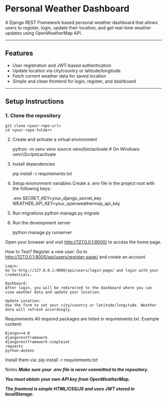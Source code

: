 # Personal Weather Dashboard

A Django REST Framework based personal weather dashboard that allows users to register, login, update their location, and get real-time weather updates using OpenWeatherMap API.

---

## Features

- User registration and JWT-based authentication  
- Update location via city/country or latitude/longitude  
- Fetch current weather data for saved location  
- Simple and clean frontend for login, register, and dashboard  

---

## Setup Instructions

### 1. Clone the repository
    git clone <your-repo-url>
    cd <your-repo-folder>


2. Create and activate a virtual environment

    python -m venv venv
    source venv/bin/activate   # On Windows: venv\Scripts\activate


3. Install dependencies

    pip install -r requirements.txt

4. Setup environment variables
    Create a .env file in the project root with the following keys:

    .env
    SECRET_KEY=your_django_secret_key
    WEATHER_API_KEY=your_openweathermap_api_key
5. Run migrations
    python manage.py migrate
6. Run the development server

    python manage.py runserver


Open your browser and visit http://127.0.0.1:8000/ to access the home page.

How to Test?
    Register a new user:
    Go to http://127.0.0.1:8000/api/users/register-page/ and create an account.

    Login:
    Go to http://127.0.0.1:8000/api/users/login-page/ and login with your credentials.

    Dashboard:
    After login, you will be redirected to the dashboard where you can view weather data and update your location.

    Update Location:
    Use the form to set your city/country or latitude/longitude. Weather data will refresh accordingly.

Requirements
All required packages are listed in requirements.txt. Example content:

    Django>=4.0
    djangorestframework
    djangorestframework-simplejwt
    requests
    python-dotenv
Install them via:
    pip install -r requirements.txt


Notes
***Make sure your .env file is never committed to the repository.***

***You must obtain your own API key from OpenWeatherMap.***

***The frontend is simple HTML/CSS/JS and uses JWT stored in localStorage.***